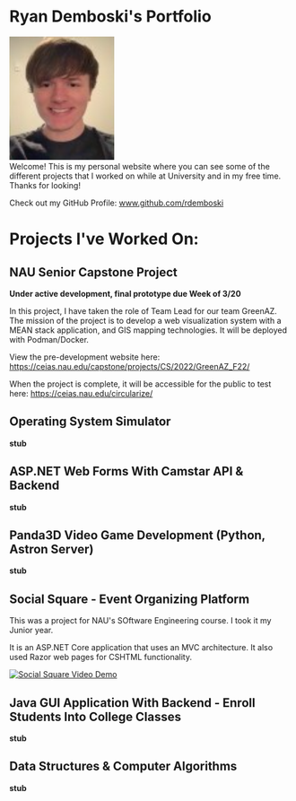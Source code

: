 # Ryan Demboski's Portfolio
![Image of Ryan](ryan.png)\
Welcome! This is my personal website where you can see some of the different projects that I worked on while at University and in my free time. Thanks for looking!
  
Check out my GitHub Profile: www.github.com/rdemboski




# Projects I've Worked On:


## NAU Senior Capstone Project
**Under active development, final prototype due Week of 3/20**

In this project, I have taken the role of Team Lead for our team GreenAZ. The mission of the project is to develop a web visualization system with a MEAN stack application, and GIS mapping technologies. It will be deployed with Podman/Docker.

View the pre-development website here: https://ceias.nau.edu/capstone/projects/CS/2022/GreenAZ_F22/

When the project is complete, it will be accessible for the public to test here: https://ceias.nau.edu/circularize/ 


## Operating System Simulator
**stub**


## ASP.NET Web Forms With Camstar API & Backend
**stub**


## Panda3D Video Game Development (Python, Astron Server)
**stub**


## Social Square - Event Organizing Platform

This was a project for NAU's SOftware Engineering course. I took it my Junior year.

It is an ASP.NET Core application that uses an MVC architecture. It also used Razor web pages for CSHTML functionality.

[![Social Square Video Demo]({social_square_thumbnail.jpg})]({https://www.youtube.com/watch?v=KJd9zgTQ4Zc} "Social Square Demo")

## Java GUI Application With Backend - Enroll Students Into College Classes
**stub**


## Data Structures & Computer Algorithms
**stub**
